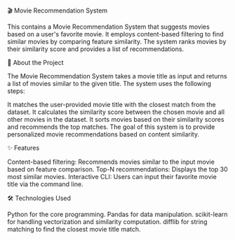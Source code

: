 🎬 Movie Recommendation System

This contains a Movie Recommendation System that suggests movies based on a user's favorite movie. It employs content-based filtering to find similar movies by comparing feature similarity. The system ranks movies by their similarity score and provides a list of recommendations.

🎥 About the Project

The Movie Recommendation System takes a movie title as input and returns a list of movies similar to the given title. The system uses the following steps:

It matches the user-provided movie title with the closest match from the dataset.
It calculates the similarity score between the chosen movie and all other movies in the dataset.
It sorts movies based on their similarity scores and recommends the top matches.
The goal of this system is to provide personalized movie recommendations based on content similarity.

✨ Features

Content-based filtering: Recommends movies similar to the input movie based on feature comparison.
Top-N recommendations: Displays the top 30 most similar movies.
Interactive CLI: Users can input their favorite movie title via the command line.

🛠️ Technologies Used

Python for the core programming.
Pandas for data manipulation.
scikit-learn for handling vectorization and similarity computation.
difflib for string matching to find the closest movie title match.
